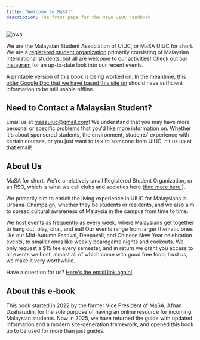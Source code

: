 ```yaml
---
title: "Welcome to MaSA!"
description: The front page for the MaSA UIUC handbook
---
```


![awa](@assets/banner.png)

We are the Malaysian Student Association of UIUC, or MaSA UIUC for short. We are a [registered student organization](https://one.illinois.edu/MalaysianStudentAssociation/) primarily consisting of Malaysian international students, but all are welcome to our activities! Check out our [instagram](https://www.instagram.com/masauiuc) for an up-to-date look into our recent events.

A printable version of this book is being worked on. In the meantime, [this older Google Doc that we have based this site on](https://docs.google.com/document/d/1lQi0d93SG3syWDzuw90HU_pi03YOJkvDqbKYcpjJ-Yw/edit) should have sufficient information to be still usable offline.

## Need to Contact a Malaysian Student?

Email us at [masauiuc@gmail.com](mailto:masauiuc@gmail.com)! We understand that you may have more personal or specific problems that you'd like more information on. Whether it's about sponsored students, the environment, students' experience with certain courses, or you just want to talk to someone from UIUC, hit us up at that email!

## About Us

MaSA for short. We're a relatively small Registered Student Organization, or an RSO, which is what we call clubs and societies here ([find more here!](https://illinois.campuslabs.com/engage/organizations)).

We primarily aim to enrich the living experience in UIUC for Malaysians in Urbana-Champaign, whether they be students or residents, and we also aim to spread cultural awareness of Malaysia in the campus from time to time.

We host events as frequently as every week, where Malaysians get together to hang out, play, chat, and eat! Our events range from larger thematic ones like our Mid-Autumn Festival, Deepavali, and Chinese New Year celebration events, to smaller ones like weekly boardgame nights and cookouts. We only request a $15 fee every semester, and in return we grant you access to all events we host, almost all of which come with good free food; trust us, we make it very worthwhile.

Have a question for us? [Here's the email link again!](mailto:masauiuc@gmail.com)

## About this e-book

This book started in 2022 by the former Vice President of MaSA, Afnan Dzaharudin, for the sole purpose of having an online resource for incoming Malaysian students. Now in 2025, we have returned the guide with updated information and a modern site-generation framework, and opened this book up to be used for more than just guides.